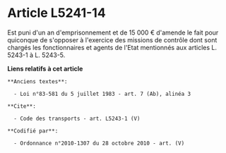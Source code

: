 # Article L5241-14

Est puni d'un an d'emprisonnement et de 15 000 € d'amende le fait pour quiconque de s'opposer à l'exercice des missions de
contrôle dont sont chargés les fonctionnaires et agents de l'Etat mentionnés aux articles L. 5243-1 à L. 5243-5.

**Liens relatifs à cet article**

	**Anciens textes**:

	  - Loi n°83-581 du 5 juillet 1983 - art. 7 (Ab), alinéa 3

	**Cite**:

	  - Code des transports - art. L5243-1 (V)

	**Codifié par**:

	  - Ordonnance n°2010-1307 du 28 octobre 2010 - art. (V)
